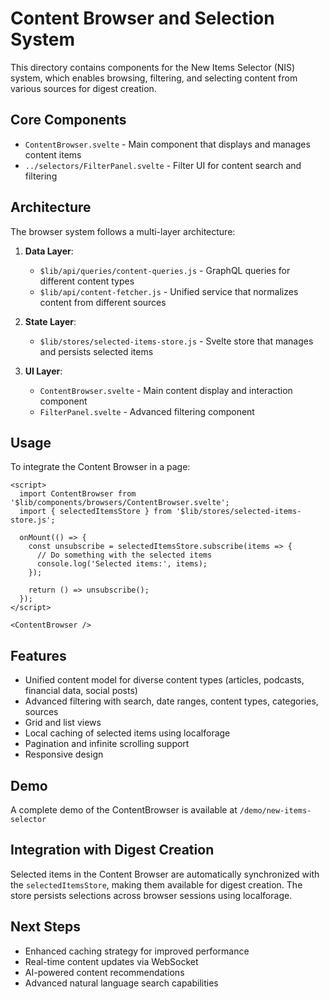 # Content Browser and Selection System

This directory contains components for the New Items Selector (NIS) system, which enables browsing, filtering, and selecting content from various sources for digest creation.

## Core Components

- `ContentBrowser.svelte` - Main component that displays and manages content items
- `../selectors/FilterPanel.svelte` - Filter UI for content search and filtering

## Architecture

The browser system follows a multi-layer architecture:

1. **Data Layer**:
   - `$lib/api/queries/content-queries.js` - GraphQL queries for different content types
   - `$lib/api/content-fetcher.js` - Unified service that normalizes content from different sources

2. **State Layer**:
   - `$lib/stores/selected-items-store.js` - Svelte store that manages and persists selected items

3. **UI Layer**:
   - `ContentBrowser.svelte` - Main content display and interaction component
   - `FilterPanel.svelte` - Advanced filtering component

## Usage

To integrate the Content Browser in a page:

```svelte
<script>
  import ContentBrowser from '$lib/components/browsers/ContentBrowser.svelte';
  import { selectedItemsStore } from '$lib/stores/selected-items-store.js';
  
  onMount(() => {
    const unsubscribe = selectedItemsStore.subscribe(items => {
      // Do something with the selected items
      console.log('Selected items:', items);
    });
    
    return () => unsubscribe();
  });
</script>

<ContentBrowser />
```

## Features

- Unified content model for diverse content types (articles, podcasts, financial data, social posts)
- Advanced filtering with search, date ranges, content types, categories, sources
- Grid and list views
- Local caching of selected items using localforage
- Pagination and infinite scrolling support
- Responsive design

## Demo

A complete demo of the ContentBrowser is available at `/demo/new-items-selector`

## Integration with Digest Creation

Selected items in the Content Browser are automatically synchronized with the `selectedItemsStore`, making them available for digest creation. The store persists selections across browser sessions using localforage.

## Next Steps

- Enhanced caching strategy for improved performance
- Real-time content updates via WebSocket
- AI-powered content recommendations
- Advanced natural language search capabilities 